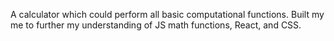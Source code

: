 A calculator which could perform all basic computational functions. Built my me to further my understanding of JS math functions, React, and CSS.


